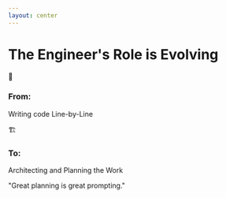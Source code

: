 ```yaml
---
layout: center
---
```


# The Engineer's Role is Evolving

<div class="grid grid-cols-2 gap-12">
<v-clicks>

<div class="text-center">
  <div class="text-6xl mb-8">📝</div>
  <h3 class="text-2xl font-bold mb-4 text-red-400">From:</h3>
  <p class="text-xl mb-12">Writing code Line-by-Line</p>
</div>

<div class="text-center">
  <div class="text-6xl mb-8">🏗️</div>
  <h3 class="text-2xl font-bold mb-4 text-green-400">To:</h3>
  <p class="text-xl mb-12">Architecting and Planning the Work</p>
</div>

</v-clicks>
</div>

<v-clicks>

<div class="mt-16 text-center">

  <p class="text-3xl font-bold text-yellow-400">"Great planning is great prompting."</p>
</div>

</v-clicks>

<!--
Your most valuable skill becomes your ability to create a clear, detailed plan.
This shift has a profound impact on our role as engineers. We spend less time on the mechanical act of writing code and more time on the high-level architecture and planning. Your ability to break down a problem and write a clear, unambiguous plan becomes your most valuable skill. Because a great plan is a great prompt for your agent.
-->